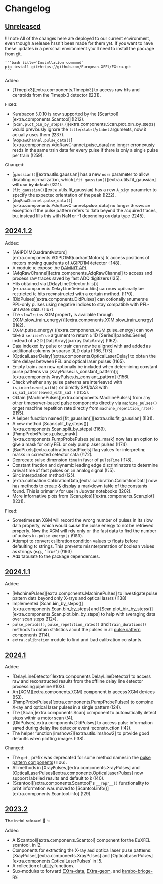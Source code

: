 <!-- Let's try to follow the naming guidelines here: https://keepachangelog.com/en/1.0.0/#how. -->

<!-- Note: before making a new release make sure to update the 'Unreleased' link at -->
<!-- the bottom to compare to the new version. -->

# Changelog

## [Unreleased]

!!! note
    All of the changes here are deployed to our current environment, even though
    a release hasn't been made for them yet. If you want to have these updates
    in a personal environment you'll need to install the package from git.

    ```bash title="Installation command"
    pip install git+https://github.com/European-XFEL/EXtra.git
    ```

Added:
- [Timepix3][extra.components.Timepix3] to access raw hits and centroids from the Timepix3 detector (!231).

Fixed:

- Karabacon 3.0.10 is now supported by the [Scantool][extra.components.Scantool]
  (!212).
- [`Scan.plot_bin_by_steps()`][extra.components.Scan.plot_bin_by_steps] would
  previously ignore the `title`/`xlabel`/`ylabel` arguments, now it actually
  uses them (!237).
- [`AdqRawChannel.pulse_data()`][extra.components.AdqRawChannel.pulse_data] no longer erroneously reads in the same train data for every pulse if there is only a single pulse per train (!259).

Changed:
- [`gaussian()`][extra.utils.gaussian] has a new `norm` parameter to allow
  disabling normalization, which [`fit_gaussian()`][extra.utils.fit_gaussian] will
  use by default (!221).
- [`fit_gaussian()`][extra.utils.fit_gaussian] has a new `A_sign` parameter to
  specify the expected orientation of the peak (!222).
- [`AdqRawChannel.pulse_data()`][extra.components.AdqRawChannel.pulse_data] no longer throws an exception if the pulse pattern refers to data beyond the acquired traces, but instead fills this with NaN or -1 depending on data type (!245).

## [2024.1.2]
Added:

- [AGIPD1MQuadrantMotors][extra.components.AGIPD1MQuadrantMotors] to access positions of motors moving quadrants of AGIPD1M detector (!148).
- A module to expose the [DAMNIT API](damnit.md).
- [AdqRawChannel][extra.components.AdqRawChannel] to access and process raw traces saved by fast ADQ digitizers (!35).
- Hits obtained via [DelayLineDetector.hits()][extra.components.DelayLineDetector.hits] can now optionally be restricted to hits reconstructed with a certain method. (!170).
- [DldPulses][extra.components.DldPulses] can optionally enumerate PPL-only pulses using negative indices to stay compatible with PPL-unaware data. (!167).
- The `slowTrains` XGM property is available through
  [XGM.slow_train_energy()][extra.components.XGM.slow_train_energy] (!162).
- [XGM.pulse_energy()][extra.components.XGM.pulse_energy] can now take a
  `series=True` argument to return a 1D [Series][pandas.Series] instead of a 2D
  [DataArray][xarray.DataArray] (!162).
- Data indexed by pulse or train can now be aligned with and added as additional columns to sparse DLD data (!166, !173).
- [OpticalLaserDelay][extra.components.OpticalLaserDelay] to obtain the time delays between FEL and optical laser pulses (!165).
- Empty trains can now optionally be included when determining constant pulse patterns via [XrayPulses.is_constant_pattern()][extra.components.XrayPulses.is_constant_pattern] (!156).
- Check whether any pulse patterns are interleaved with `is_interleaved_with()` or directly SA1/SA3 with `is_sa1_interleaved_with_sa3()` (!155).
- Obtain [MachinePulses][extra.components.MachinePulses] from any other timeserver-based pulse components directly via `machine_pulses()` or get machine repetition rate directly from `machine_repetition_rate()` (!155).
- A helper function named [fit_gaussian()][extra.utils.fit_gaussian] (!131).
- A new method [Scan.split_by_steps()][extra.components.Scan.split_by_steps] (!169).
- [PumpProbePulses.pulse_mask][extra.components.PumpProbePulses.pulse_mask] now
  has an option to give a mask for only FEL or only pump laser pulses (!174).
- [BadPixels][extra.calibration.BadPixels] flag values for interpreting masks
  in corrected detector data (!172).
- Deprecate pulse dimension `time` in favor of `pulseTime` (!178).
- Constant fraction and dynamic leading edge discriminators to determine arrival time of fast pulses on an analog signal (!25).
- Sinc interpolation method (!25).
- [extra.calibration.CalibrationData][extra.calibration.CalibrationData] now has methods
  to create & display a markdown table of the constants found. This is primarily for
  use in Jupyter notebooks (!202).
- More informative plots from [Scan.plot()][extra.components.Scan.plot] (!201).

Fixed:

- Sometimes an XGM will record the wrong number of pulses in its slow data
  property, which would cause the pulse energy to not be retrieved properly. Now
  the XGM will rely only on the fast data to find the number of pulses in
  `.pulse_energy()` (!153).
- Attempt to convert calibration condition values to floats before defaulting to strings. This prevents misinterpretation of boolean values as strings (e.g., "True") (!193).
- Add tabulate to the package dependencies.

## [2024.1.1]

Added:

- [MachinePulses][extra.components.MachinePulses] to investigate pulse pattern
  data beyond only X-rays and optical lasers (!138).
- Implemented [Scan.bin_by_steps()][extra.components.Scan.bin_by_steps] and
  [Scan.plot_bin_by_steps()][extra.components.Scan.plot_bin_by_steps] to help
  with averaging data over scan steps (!124).
- `pulse_periods()`, `pulse_repetition_rates()` and `train_durations()` methods
  to obtain statistics about the pulses in all [pulse
  pattern](components/pulse-patterns.md) components (!114).
- `extra.calibration` module to find and load calibration constants.

## [2024.1]
Added:

- [DelayLineDetector][extra.components.DelayLineDetector] to access raw and reconstructed results from the offline delay line detector processing pipeline (!103).
- An [XGM][extra.components.XGM] component to access XGM devices (!53).
- [PumpProbePulses][extra.components.PumpProbePulses] to combine X-ray and
  optical laser pulses in a single pattern (!24).
- The [Scan][extra.components.Scan] component to automatically detect steps
  within a motor scan (!4).
- [DldPulses][extra.components.DldPulses] to access pulse information saved
  during delay line detector event reconstruction (!42).
- The helper function [imshow2][extra.utils.imshow2] to provide good defaults
  when plotting images (!38).

Changed:

- The `get_` prefix was deprecated for some method names in the [pulse pattern
  components](components/pulse-patterns.md) (!106).
- All methods in [XrayPulses][extra.components.XrayPulses] and
  [OpticalLaserPulses][extra.components.OpticalLaserPulses] now support labelled
  results and default to it (!40).
- [Scantool][extra.components.Scantool]'s `__repr__()` functionality to print
  information was moved to [Scantool.info()][extra.components.Scantool.info]
  (!29).

## [2023.2]
The initial release! :tada: :sparkles:

Added:

- A [Scantool][extra.components.Scantool] component for the EuXFEL scantool, in !2.
- Components for extracting the X-ray and optical laser pulse patterns:
  [XrayPulses][extra.components.XrayPulses] and
  [OpticalLaserPulses][extra.components.OpticalLaserPulses] in !5.
- A collection of [utility](utilities.md) functions.
- Sub-modules to forward [EXtra-data](reading-data.md),
  [EXtra-geom](detector-geometry.md), and [karabo-bridge-py](karabo-bridge.md).


[Unreleased]: https://github.com/European-XFEL/EXtra/compare/2024.1.1...master
[2024.1.2]: https://github.com/European-XFEL/EXtra/releases/tag/2024.1.2
[2024.1.1]: https://github.com/European-XFEL/EXtra/releases/tag/2024.1.1
[2024.1]: https://github.com/European-XFEL/EXtra/releases/tag/2024.1
[2023.2]: https://github.com/European-XFEL/EXtra/releases/tag/2023.2
